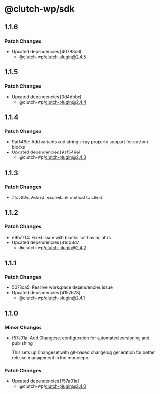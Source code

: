 # @clutch-wp/sdk

## 1.1.6

### Patch Changes

- Updated dependencies [40793c6]
  - @clutch-wp/clutch-plugin@2.4.5

## 1.1.5

### Patch Changes

- Updated dependencies [0d4dbbc]
  - @clutch-wp/clutch-plugin@2.4.4

## 1.1.4

### Patch Changes

- 9af549e: Add variants and string array property support for custom blocks
- Updated dependencies [9af549e]
  - @clutch-wp/clutch-plugin@2.4.3

## 1.1.3

### Patch Changes

- 7fc380e: Added resolveLink method to client

## 1.1.2

### Patch Changes

- e9b7714: Fixed issue with blocks not having attrs
- Updated dependencies [81d08d7]
  - @clutch-wp/clutch-plugin@2.4.2

## 1.1.1

### Patch Changes

- 5078ca5: Resolve workspace dependencies issue
- Updated dependencies [4157678]
  - @clutch-wp/clutch-plugin@2.4.1

## 1.1.0

### Minor Changes

- f57a01a: Add Changeset configuration for automated versioning and publishing

  This sets up Changeset with git-based changelog generation for better release management in the monorepo.

### Patch Changes

- Updated dependencies [f57a01a]
  - @clutch-wp/clutch-plugin@2.4.0
